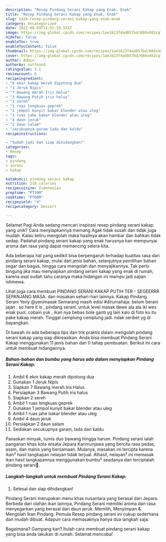 ```yaml
---
description: "Resep Pindang Serani Kakap yang Enak, Enak"
title: "Resep Pindang Serani Kakap yang Enak, Enak"
slug: 1424-resep-pindang-serani-kakap-yang-enak-enak
category: Uncategorized
date: 2022-08-03T11:51:59.531Z
image: https://img-global.cpcdn.com/recipes/1ae1623f4ad857bd/680x482cq70/pindang-serani-kakap-foto-resep-utama.jpg
hideToc: false
enableToc: true
enableTocContent: false
thumbnail: https://img-global.cpcdn.com/recipes/1ae1623f4ad857bd/680x482cq70/pindang-serani-kakap-foto-resep-utama.jpg
cover: https://img-global.cpcdn.com/recipes/1ae1623f4ad857bd/680x482cq70/pindang-serani-kakap-foto-resep-utama.jpg
author: Admin
authorAv: notfound
ratingvalue: 3.1
reviewcount: 6
recipeingredient:
- "6 ekor kakap merah dipotong dua"
- "1 Jeruk Nipis"
- "7 Bawang merah Iris Halus"
- "3 Bawang Putih iris halus"
- "2 sereh"
- "1 ruas lengkuas geprek"
- "1 jempol kunyit bakar blender atau uleg"
- "1 ruas jahe bakar blender atau uleg"
- "4 daun jeruk"
- "2 daun salam"
- "secukupnya garam lada dan kaldu"
recipeinstructions:

- "Sudah jadi dan siap dihidangkan!"
categories:
- Resep
tags:
- pindang
- serani
- kakap

katakunci: pindang serani kakap 
nutrition: 218 calories
recipecuisine: Indonesian
preptime: "PT39M"
cooktime: "PT60M"
recipeyield: "4"
recipecategory: Dessert

---
```



Selamat Pagi Anda sedang mencari inspirasi resep pindang serani kakap yang unik? Cara menyiapkannya memang Agak tidak susah dan tidak juga mudah. Kalau keliru mengolah maka hasilnya akan hambar dan bahkan tidak sedap. Padahal pindang serani kakap yang enak harusnya kan mempunyai aroma dan rasa yang dapat memancing selera kita.


Ada beberapa hal yang sedikit bisa berpengaruh terhadap kualitas rasa dari pindang serani kakap, mulai dari jenis bahan, selanjutnya pemilihan bahan segar dan bagus, hingga cara mengolah dan menyajikannya. Tak perlu bingung jika mau menyiapkan pindang serani kakap yang enak di rumah, karena asal sudah tahu caranya maka hidangan ini mampu jadi sajian istimewa.

Lihat juga cara membuat PINDANG SERANI KAKAP PUTIH TER - SEGEERRR SEPANJANG MASA. dan masakan sehari-hari lainnya. Kakap Pindang Serani Yeny @yenimasak Semarang masih edisi #dirumahaja. belum berani jajan . so here it is , pindang serani. untuk level masak dewe ala ala iki wes enak puol. cobain yuk , ikan nya bebas bole ganti yg lain kalo di foto ku itu pake kakap merah. Tinggal cemplung cemplung jadi. ndak seribet yg di bayangkan.


Di bawah ini ada beberapa tips dan trik praktis dalam mengolah pindang serani kakap yang siap dikreasikan. Anda bisa membuat Pindang Serani Kakap menggunakan 11 jenis bahan dan 0 tahap pembuatan. Berikut ini cara untuk membuat hidangannya.

<!--inarticleads1-->

##### Bahan-bahan dan bumbu yang harus ada dalam menyiapkan Pindang Serani Kakap:

1. Ambil 6 ekor kakap merah dipotong dua
1. Gunakan 1 Jeruk Nipis
1. Siapkan 7 Bawang merah Iris Halus
1. Persiapkan 3 Bawang Putih iris halus
1. Siapkan 2 sereh
1. Ambil 1 ruas lengkuas geprek
1. Gunakan 1 jempol kunyit bakar blender atau uleg
1. Ambil 1 ruas jahe bakar blender atau uleg
1. Ambil 4 daun jeruk
1. Persiapkan 2 daun salam
1. Sediakan secukupnya garam, lada dan kaldu


Panaskan minyak, tumis duo bawang hingga harum. Pindang serani ialah panganan khas kota wisata Jepara Karimunjawa yang bercita rasa pedas, asam, dan manis yang bersamaan. Mulanya, masakan ini tercipta karena ikan² hasil tangkapan nelayan tidak terjual. Alhasil, nelayan² ini memasak ikan hasil tangkapannya menggunakan bumbu² seadanya dan terciptalah pindang serani🥘. 

<!--inarticleads2-->

##### Langkah-langkah untuk membuat Pindang Serani Kakap:


1. Selesai dan siap dihidangkan!

Pindang Serani merupakan menu khas nusantara yang berasal dari Jepara. Berbeda dari olahan ikan lainnya, Pindang Serani memiliki aroma dan rasa menyegarkan yang berasal dari daun jeruk. Memilih, Menyimpan &amp; Mengolah Ikan Pindang. Pemula Resep pindang serani ini cukup sederhana dan mudah dibuat. Adapun cara memasaknya hanya dua langkah saja. 

Bagaimana? Gampang kan? Itulah cara membuat pindang serani kakap yang bisa anda lakukan di rumah. Selamat mencoba!
